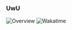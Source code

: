 ### UwU

![Overview](https://github-readme-stats.vercel.app/api?username=Xiaro&include_all_commits=true&count_private=true&title_color=CC88BB&text_color=885566&bg_color=20,F2FBFF,E6F8FF,FFE6EB,FFF2F5)
![Wakatime](https://github-readme-stats.vercel.app/api/wakatime?username=Xiaro&title_color=CC88BB&text_color=885566&bg_color=20,F2FBFF,E6F8FF,FFE6EB,FFF2F5)
